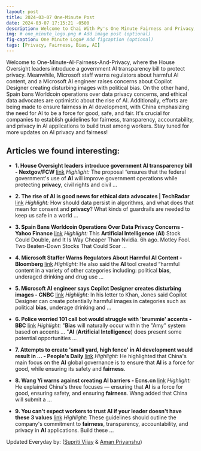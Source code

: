 ```yaml
---
layout: post
title: 2024-03-07 One-Minute Post
date: 2024-03-07 17:15:21 -0500
description: Welcome to Chai With Py's One Minute Fairness and Privacy, which aims to provide you the current happenings in the world of Fairness, Privacy, and AI.
img: # one_minute_logo.png # Add image post (optional)
fig-caption: One Minute Logo# Add figcaption (optional)
tags: [Privacy, Fairness, Bias, AI]
---
```


Welcome to One-Minute-AI-Fairness-And-Privacy, where the House Oversight leaders introduce a government AI transparency bill to protect privacy. Meanwhile, Microsoft staff warns regulators about harmful AI content, and a Microsoft AI engineer raises concerns about Copilot Designer creating disturbing images with political bias. On the other hand, Spain bans Worldcoin operations over data privacy concerns, and ethical data advocates are optimistic about the rise of AI. Additionally, efforts are being made to ensure fairness in AI development, with China emphasizing the need for AI to be a force for good, safe, and fair. It's crucial for companies to establish guidelines for fairness, transparency, accountability, and privacy in AI applications to build trust among workers. Stay tuned for more updates on AI privacy and fairness!

## Articles we found interesting:

- **1. House Oversight leaders introduce government <b>AI</b> transparency bill - Nextgov/FCW** [link](https://www.nextgov.com/artificial-intelligence/2024/03/house-oversight-leaders-introduce-government-ai-transparency-bill/394722/)
_Highlight:_ The proposal “ensures that the federal government&#39;s use of <b>AI</b> will improve government operations while protecting <b>privacy</b>, civil rights and civil&nbsp;...

- **2. The rise of <b>AI</b> is good news for ethical data advocates | TechRadar** [link](https://www.techradar.com/pro/the-rise-of-ai-is-good-news-for-ethical-data-advocates)
_Highlight:_ How should data persist in algorithms, and what does that mean for consent and <b>privacy</b>? What kinds of guardrails are needed to keep us safe in a world&nbsp;...

- **3. Spain Bans Worldcoin Operations Over Data <b>Privacy</b> Concerns - Yahoo Finance** [link](https://finance.yahoo.com/news/spain-bans-worldcoin-operations-over-100502908.html)
_Highlight:_ This <b>Artificial Intelligence</b> (<b>AI</b>) Stock Could Double, and It Is Way Cheaper Than Nvidia. 6h ago. Motley Fool. Two Beaten-Down Stocks That Could Soar&nbsp;...

- **4. Microsoft Staffer Warns Regulators About Harmful <b>AI</b> Content - Bloomberg** [link](https://www.bloomberg.com/news/articles/2024-03-06/microsoft-staffer-warns-lawmakers-ftc-about-harmful-ai-content)
_Highlight:_ He also said the <b>AI</b> tool created “harmful content in a variety of other categories including: political <b>bias</b>, underaged drinking and drug use&nbsp;...

- **5. Microsoft <b>AI</b> engineer says Copilot Designer creates disturbing images - CNBC** [link](https://www.cnbc.com/2024/03/06/microsoft-ai-engineer-says-copilot-designer-creates-disturbing-images.html)
_Highlight:_ In his letter to Khan, Jones said Copilot Designer can create potentially harmful images in categories such as political <b>bias</b>, underage drinking and&nbsp;...

- **6. Police worried 101 call bot would struggle with &#39;brummie&#39; accents - BBC** [link](https://www.bbc.com/news/technology-68466369)
_Highlight:_ &quot;<b>Bias</b> will naturally occur within the &quot;Amy&quot; system based on accents ... &quot;<b>AI</b> (<b>Artificial Intelligence</b>) does present some potential opportunities&nbsp;...

- **7. Attempts to create &#39;small yard, high fence&#39; in <b>AI</b> development would result in ... - People&#39;s Daily** [link](http://en.people.cn/n3/2024/0307/c90000-20142200.html)
_Highlight:_ He highlighted that China&#39;s main focus on the <b>AI</b> global governance is to ensure that <b>AI</b> is a force for good, while ensuring its safety and <b>fairness</b>.

- **8. Wang Yi warns against creating <b>AI</b> barriers - Ecns.cn** [link](http://www.ecns.cn/news/2024-03-07/detail-ihcyipmf1906619.shtml)
_Highlight:_ He explained China&#39;s three focuses — ensuring that <b>AI</b> is a force for good, ensuring safety, and ensuring <b>fairness</b>. Wang added that China will submit a&nbsp;...

- **9. You can&#39;t expect workers to trust <b>AI</b> if your leader doesn&#39;t have these 3 values** [link](https://www.fastcompany.com/91048527/you-cant-expect-workers-to-trust-ai-if-your-leader-doesnt-have-these-3-values)
_Highlight:_ These guidelines should outline the company&#39;s commitment to <b>fairness</b>, transparency, accountability, and privacy in <b>AI</b> applications. Build these&nbsp;...


Updated Everyday by: (<a href="https://supritivijay.github.io/">Supriti Vijay</a> & <a href="https://amanpriyanshu.github.io/">Aman Priyanshu</a>)

